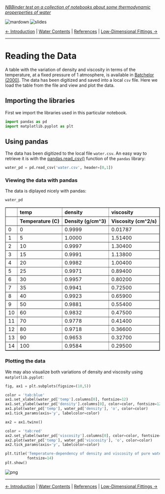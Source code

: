 <!--HEADER-->
[*NBBinder test on a collection of notebooks about some thermodynamic properperties of water*](https://github.com/rmsrosa/nbbinder)

<!--BADGES-->
<a href="https://nbviewer.jupyter.org/github/rmsrosa/nbbinder/blob/master/tests/nb_builds/nb_water_md/02.00-Data.md"><img align="left" src="https://img.shields.io/badge/view-markdown-orange" alt="mardown" title="View Markdown"></a>
&nbsp;<a href="https://nbviewer.jupyter.org/github/rmsrosa/nbbinder/blob/master/tests/nb_builds/nb_water_slides/02.00-Data.slides.html"><img align="left" src="https://img.shields.io/badge/view-slides-darkgreen" alt="slides" title="View Slides"></a>
&nbsp;

<!--NAVIGATOR-->
[<- Introduction](01.00-Introduction.md) | [Water Contents](00.00-Water_Contents.md) | [References](BA.00-References.md) | [Low-Dimensional Fittings ->](03.00-Low_Dim_Fittings.md)

---


# Reading the Data

A table with the variation of density and viscosity in terms of the temperature, at a fixed pressure of $1$ atmosphere, is available in [Batchelor (2000)](BA.00-References.ipynb). The data has been digitized and saved into a local `csv` file. Here we load the table from the file and view and plot the data.

## Importing the libraries

First we import the libraries used in this particular notebook.


```python
import pandas as pd
import matplotlib.pyplot as plt
```

## Using pandas

The data has been digitized to the local file `water.csv`. An easy way to retrieve it is with the [pandas.read_csv()](https://pandas.pydata.org/pandas-docs/stable/reference/api/pandas.read_csv.html) function of the `pandas` library:


```python
water_pd = pd.read_csv('water.csv', header=[0,1])
```

### Viewing the data with pandas

The data is diplayed nicely with pandas:


```python
water_pd
```




<div>
<style scoped>
    .dataframe tbody tr th:only-of-type {
        vertical-align: middle;
    }

    .dataframe tbody tr th {
        vertical-align: top;
    }

    .dataframe thead tr th {
        text-align: left;
    }
</style>
<table border="1" class="dataframe">
  <thead>
    <tr>
      <th></th>
      <th>temp</th>
      <th>density</th>
      <th>viscosity</th>
    </tr>
    <tr>
      <th></th>
      <th>Temperature (C)</th>
      <th>Density (g/cm^3)</th>
      <th>Viscosity (cm^2/s)</th>
    </tr>
  </thead>
  <tbody>
    <tr>
      <td>0</td>
      <td>0</td>
      <td>0.9999</td>
      <td>0.01787</td>
    </tr>
    <tr>
      <td>1</td>
      <td>5</td>
      <td>1.0000</td>
      <td>1.51400</td>
    </tr>
    <tr>
      <td>2</td>
      <td>10</td>
      <td>0.9997</td>
      <td>1.30400</td>
    </tr>
    <tr>
      <td>3</td>
      <td>15</td>
      <td>0.9991</td>
      <td>1.13800</td>
    </tr>
    <tr>
      <td>4</td>
      <td>20</td>
      <td>0.9982</td>
      <td>1.00400</td>
    </tr>
    <tr>
      <td>5</td>
      <td>25</td>
      <td>0.9971</td>
      <td>0.89400</td>
    </tr>
    <tr>
      <td>6</td>
      <td>30</td>
      <td>0.9957</td>
      <td>0.80200</td>
    </tr>
    <tr>
      <td>7</td>
      <td>35</td>
      <td>0.9941</td>
      <td>0.72500</td>
    </tr>
    <tr>
      <td>8</td>
      <td>40</td>
      <td>0.9923</td>
      <td>0.65900</td>
    </tr>
    <tr>
      <td>9</td>
      <td>50</td>
      <td>0.9881</td>
      <td>0.55400</td>
    </tr>
    <tr>
      <td>10</td>
      <td>60</td>
      <td>0.9832</td>
      <td>0.47500</td>
    </tr>
    <tr>
      <td>11</td>
      <td>70</td>
      <td>0.9778</td>
      <td>0.41400</td>
    </tr>
    <tr>
      <td>12</td>
      <td>80</td>
      <td>0.9718</td>
      <td>0.36600</td>
    </tr>
    <tr>
      <td>13</td>
      <td>90</td>
      <td>0.9653</td>
      <td>0.32700</td>
    </tr>
    <tr>
      <td>14</td>
      <td>100</td>
      <td>0.9584</td>
      <td>0.29500</td>
    </tr>
  </tbody>
</table>
</div>



### Plotting the data

We may also visualize both variations of density and viscosity using `matplotlib.pyplot`:


```python
fig, ax1 = plt.subplots(figsize=(10,5))

color = 'tab:blue'
ax1.set_xlabel(water_pd['temp'].columns[0], fontsize=12)
ax1.set_ylabel(water_pd['density'].columns[0], color=color, fontsize=12)
ax1.plot(water_pd['temp'], water_pd['density'], 'o', color=color)
ax1.tick_params(axis='y', labelcolor=color)

ax2 = ax1.twinx()  

color = 'tab:red'
ax2.set_ylabel(water_pd['viscosity'].columns[0], color=color, fontsize=12)
ax2.plot(water_pd['temp'], water_pd['viscosity'], 'o', color=color)
ax2.tick_params(axis='y', labelcolor=color)

plt.title('Temperature-dependency of density and viscosity of pure water at 1 atm', 
          fontsize=14)
plt.show()
```


![png](output_11_0.png)


<!--NAVIGATOR-->

---
[<- Introduction](01.00-Introduction.md) | [Water Contents](00.00-Water_Contents.md) | [References](BA.00-References.md) | [Low-Dimensional Fittings ->](03.00-Low_Dim_Fittings.md)
